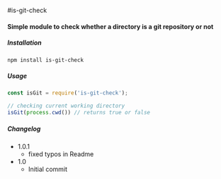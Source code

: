 #is-git-check
#### Simple module to check whether a directory is a git repository or not

##### Installation
```bash
npm install is-git-check
```

##### Usage
```javascript
const isGit = require('is-git-check');

// checking current working directory
isGit(process.cwd()) // returns true or false
```

##### Changelog
  - 1.0.1
    - fixed typos in Readme
  - 1.0
    - Initial commit
